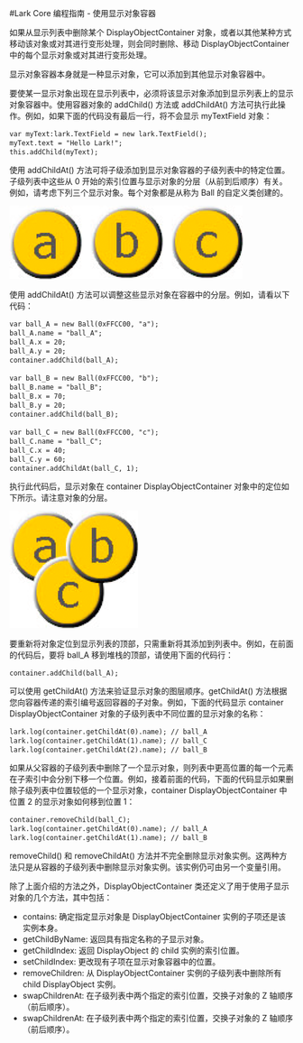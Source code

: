 #Lark Core 编程指南 - 使用显示对象容器


如果从显示列表中删除某个 DisplayObjectContainer 对象，或者以其他某种方式移动该对象或对其进行变形处理，则会同时删除、移动 DisplayObjectContainer 中的每个显示对象或对其进行变形处理。

显示对象容器本身就是一种显示对象，它可以添加到其他显示对象容器中。

要使某一显示对象出现在显示列表中，必须将该显示对象添加到显示列表上的显示对象容器中。使用容器对象的 addChild() 方法或 addChildAt() 方法可执行此操作。例如，如果下面的代码没有最后一行，将不会显示 myTextField 对象：

```
var myText:lark.TextField = new lark.TextField();
myText.text = "Hello Lark!";
this.addChild(myText);
```

使用 addChildAt() 方法可将子级添加到显示对象容器的子级列表中的特定位置。子级列表中这些从 0 开始的索引位置与显示对象的分层（从前到后顺序）有关。例如，请考虑下列三个显示对象。每个对象都是从称为 Ball 的自定义类创建的。

![textField](image/6-3-1.png)

使用 addChildAt() 方法可以调整这些显示对象在容器中的分层。例如，请看以下代码：

```
var ball_A = new Ball(0xFFCC00, "a");
ball_A.name = "ball_A";
ball_A.x = 20;
ball_A.y = 20;
container.addChild(ball_A);

var ball_B = new Ball(0xFFCC00, "b");
ball_B.name = "ball_B";
ball_B.x = 70;
ball_B.y = 20;
container.addChild(ball_B);

var ball_C = new Ball(0xFFCC00, "c");
ball_C.name = "ball_C";
ball_C.x = 40;
ball_C.y = 60;
container.addChildAt(ball_C, 1);
```

执行此代码后，显示对象在 container DisplayObjectContainer 对象中的定位如下所示。请注意对象的分层。

![textField](image/6-3-2.png)

要重新将对象定位到显示列表的顶部，只需重新将其添加到列表中。例如，在前面的代码后，要将 ball_A 移到堆栈的顶部，请使用下面的代码行：

```
container.addChild(ball_A);
```

可以使用 getChildAt() 方法来验证显示对象的图层顺序。getChildAt() 方法根据您向容器传递的索引编号返回容器的子对象。例如，下面的代码显示 container DisplayObjectContainer 对象的子级列表中不同位置的显示对象的名称：

```
lark.log(container.getChildAt(0).name); // ball_A
lark.log(container.getChildAt(1).name); // ball_C
lark.log(container.getChildAt(2).name); // ball_B
```

如果从父容器的子级列表中删除了一个显示对象，则列表中更高位置的每一个元素在子索引中会分别下移一个位置。例如，接着前面的代码，下面的代码显示如果删除子级列表中位置较低的一个显示对象，container DisplayObjectContainer 中位置 2 的显示对象如何移到位置 1：

```
container.removeChild(ball_C);
lark.log(container.getChildAt(0).name); // ball_A
lark.log(container.getChildAt(1).name); // ball_B
```

removeChild() 和 removeChildAt() 方法并不完全删除显示对象实例。这两种方法只是从容器的子级列表中删除显示对象实例。该实例仍可由另一个变量引用。


除了上面介绍的方法之外，DisplayObjectContainer 类还定义了用于使用子显示对象的几个方法，其中包括：

* contains: 确定指定显示对象是 DisplayObjectContainer 实例的子项还是该实例本身。
* getChildByName: 返回具有指定名称的子显示对象。
* getChildIndex: 返回 DisplayObject 的 child 实例的索引位置。
* setChildIndex: 更改现有子项在显示对象容器中的位置。
* removeChildren: 从 DisplayObjectContainer 实例的子级列表中删除所有 child DisplayObject 实例。
* swapChildrenAt: 在子级列表中两个指定的索引位置，交换子对象的 Z 轴顺序（前后顺序）。
* swapChildrenAt: 在子级列表中两个指定的索引位置，交换子对象的 Z 轴顺序（前后顺序）。

